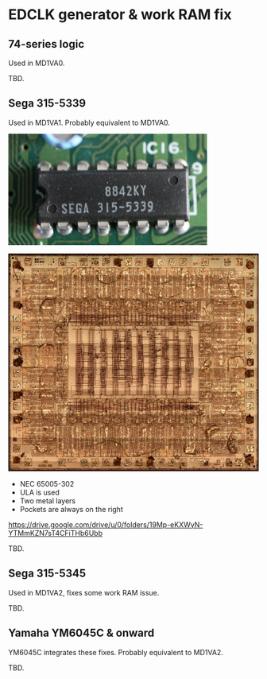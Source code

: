 # EDCLK generator & work RAM fix

## 74-series logic
Used in MD1VA0.

TBD.

## Sega 315-5339

Used in MD1VA1. Probably equivalent to MD1VA0.

![md1va1/315-5339-package.jpg](md1va1/315-5339-package.jpg)

![md1va1/315-5339-Fused_sm.jpg](md1va1/315-5339-Fused_sm.jpg)

- NEC 65005-302
- ULA is used
- Two metal layers
- Pockets are always on the right

https://drive.google.com/drive/u/0/folders/19Mp-eKXWyN-YTMmKZN7sT4CFiTHb6Ubb

TBD.

## Sega 315-5345
Used in MD1VA2, fixes some work RAM issue.

TBD.

## Yamaha YM6045C & onward
YM6045C integrates these fixes. Probably equivalent to MD1VA2.

TBD.
